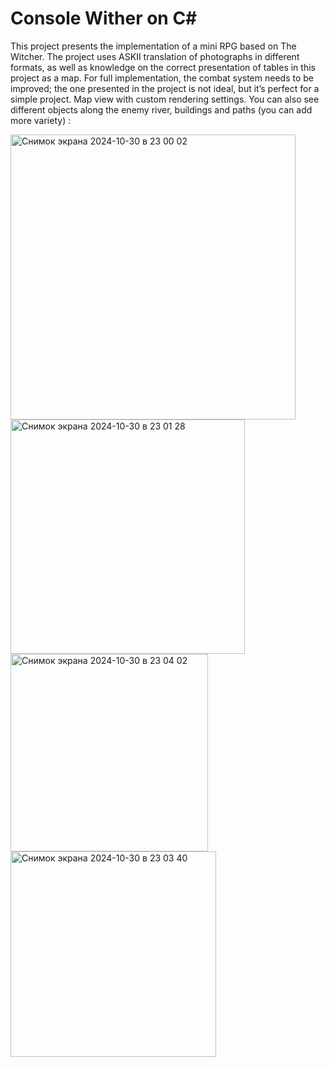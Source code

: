 # Console Wither on C# 
 This project presents the implementation of a mini RPG based on The Witcher. The project uses ASKII translation of photographs in different formats, as well as knowledge on the correct presentation of tables in this project as a map. For full implementation, the combat system needs to be improved; the one presented in the project is not ideal, but it’s perfect for a simple project.
 Map view with custom rendering settings. You can also see different objects along the enemy river, buildings and paths (you can add more variety) : 
 
<img width="456" alt="Снимок экрана 2024-10-30 в 23 00 02" src="https://github.com/user-attachments/assets/a13b2156-1f43-4d7c-9d4e-a74dffc73f5c">

<img width="375" alt="Снимок экрана 2024-10-30 в 23 01 28" src="https://github.com/user-attachments/assets/1bf1ecfa-0a72-4455-8187-db55e8d99512">

<img width="316" alt="Снимок экрана 2024-10-30 в 23 04 02" src="https://github.com/user-attachments/assets/d2e388d2-b4ad-47a1-8ea9-5c06e111da06">

<img width="329" alt="Снимок экрана 2024-10-30 в 23 03 40" src="https://github.com/user-attachments/assets/6e04731d-17eb-445b-b42d-a9ea5112b2f6">
